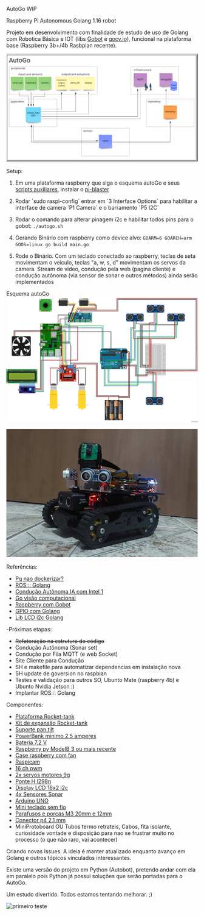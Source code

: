 AutoGo WIP

Raspberry Pi Autonomous Golang 1.16 robot

Projeto em desenvolvimento com finalidade de estudo de uso de Golang com Robotica Básica e IOT (libs [Gobot](https://gobot.io/) e [gocv.io](https://gocv.io/)), funcional na plataforma base (Raspberry 3b+/4b Rasbpian recente).

![arquitetura](./docs/images/autogo_miro.png?raw=true "arquitetura")

Setup:
  1. Em uma plataforma raspberry que siga o esquema autoGo e seus [scripts auxiliares](./scripts/README.md), instalar o [pi-blaster](https://github.com/sarfata/pi-blaster)

  2. Rodar ´sudo raspi-config´ entrar em ´3 Interface Options´ para habilitar a interface de camera ´P1 Camera´ e o barramento ´P5 I2C´

  3. Rodar o comando para alterar pinagem i2c e habilitar todos pins para o gobot: `./autogo.sh`

  4. Gerando Binário com raspberry como device alvo: `GOARM=6 GOARCH=arm GOOS=linux go build main.go`

  5. Rode o Binário. Com um teclado conectado ao raspberry, teclas de seta movimentam o veiculo, teclas "a, w, s, d" movimentam os servos da camera. Stream de video, condução pela web (pagina cliente) e condução autônoma (via sensor de sonar e outros métodos) ainda serão implementados

Esquema autoGo
![esquema](./docs/images/autogo_fritzing_schema.jpg?raw=true "esquema")

![versão atual](./docs/images/autogo_tank.jpg?raw=true "montado")

Referências:
  - [Pq nao dockerizar?](https://ubuntu.com/blog/ros-docker)
  - [ROS::: Golang](https://ubuntu.com/blog/go-for-ros)
  - [Condução Autônoma IA com Intel 1](https://towardsdatascience.com/robot-tank-with-raspberry-pi-and-intel-neural-computer-stick-2-77263ca7a1c7)
  - [Go visão computacional](https://about.sourcegraph.com/go/gophercon-2018-computer-vision-using-go-and-opencv-3/)
  - [Raspberry com Gobot](https://gobot.io/documentation/platforms/raspi/)
  - [GPIO com Golang](https://pkg.go.dev/github.com/heupel/gobot/platforms/gpio#section-readme)
  - [Lib LCD i2c Golang](https://github.com/d2r2/go-hd44780)

-Próximas etapas:
  - ~~Refatoração na estrutura do código~~
  - Condução Autônoma (Sonar set)
  - Condução por Fila MQTT (e web Socket)
  - Site Cliente para Condução
  - SH e makefile para automatizar dependencias em instalação nova
  - SH update de goversion no raspbian
  - Testes e validação para outros SO, Ubunto Mate (raspberry 4b) e Ubunto Nvidia Jetson :)
  - Implantar ROS::: Golang

Componentes:
  - [Plataforma Rocket-tank](https://www.robocore.net/robotica-robocore/plataforma-robotica-rocket-tank)
  - [Kit de expansão Rocket-tank](https://www.robocore.net/item-mecanico/kit-de-expansao-rocket-tank)
  - [Suporte pan tilt](https://lista.mercadolivre.com.br/suporte-pan-tilt-arduino)
  - [PowerBank minimo 2,5 amperes](https://lista.mercadolivre.com.br/powerbank-mi#D[A:PowerBank%20mi])
  - [Bateria 7,2 V](https://lista.mercadolivre.com.br/bateria-leao-nimh-7.2#D[A:bateria%20leao%20nimh%207.2])
  - [Raspberry py ModelB 3 ou mais recente](https://lista.mercadolivre.com.br/raspberry-py-modelb-3)
  - [Case raspberry com fan](https://lista.mercadolivre.com.br/case-raspberry-pi-cooler-duplo-aluminio_OrderId_PRICE_NoIndex_True)
  - [Raspicam](https://www.robocore.net/acessorios-raspberry-pi/camera-para-raspberry-pi-rev-1-3)
  - [16 ch pwm](https://lista.mercadolivre.com.br/16-ch-pwm)
  - [2x servos motores 9g](https://lista.mercadolivre.com.br/servos-motores-9g#D[A:servos%20motores%209g])
  - [Ponte H l298n](https://lista.mercadolivre.com.br/raspiberry-cam)
  - [Display LCD 16x2 i2c](https://lista.mercadolivre.com.br/display-16x2-i2c#D[A:display%2016x2%20i2c])
  - [4x Sensores Sonar](https://lista.mercadolivre.com.br/arduino-sonar-sensores#D[A:arduino%20sonar%20sensores])
  - [Arduino UNO](https://lista.mercadolivre.com.br/arduino-uno#D[A:Arduino%20UNO])
  - [Mini teclado sem fio](https://lista.mercadolivre.com.br/mini-keyboard#D[A:mini%20keyboard])
  - [Parafusos e porcas M3 20mm e 12mm](https://lista.mercadolivre.com.br/parafusos-e-porcas-m3-20mm#D[A:Parafusos%20e%20porcas%20M3%2020mm])
  - [Conector p4 2.1 mm](https://lista.mercadolivre.com.br/conector-p4-2.1-mm#D[A:conector%20p4%202.1%20mm])
  - MiniProtoboard OU Tubos termo retrateis, Cabos, fita isolante, curiosidade vontade e disposição para nao se frustrar muito no processo (o que não raro, vai acontecer)

Criando novas Issues. A ideia é manter atualizado enquanto avanço em Golang e outros tópicos vinculados interessantes.

Existe uma versão do projeto em Python (Autobot), pretendo andar com ela em paralelo pois Python já possui soluções que serão portadas para o AutoGo.

Um estudo divertido.
Todos estamos tentando melhorar. ;)

![primeiro teste](./docs/images/first_test.gif?raw=true "primeiro teste")
